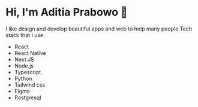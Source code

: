# Hi, I'm Aditia Prabowo 👋

I like design and develop beautiful apps and web to help many people
Tech stack that I use:
* React
* React Native
* Next JS
* Node.js
* Typescript
* Python
* Tailwind css
* Figma
* Postgresql
